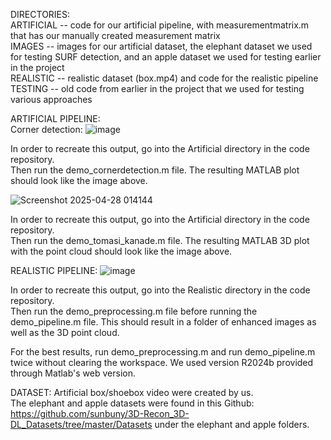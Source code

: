 DIRECTORIES:  
ARTIFICIAL -- code for our artificial pipeline, with measurementmatrix.m that has our manually created measurement matrix  
IMAGES -- images for our artificial dataset, the elephant dataset we used for testing SURF detection, and an apple dataset we used for testing earlier in the project  
REALISTIC -- realistic dataset (box.mp4) and code for the realistic pipeline  
TESTING -- old code from earlier in the project that we used for testing various approaches  
  
ARTIFICIAL PIPELINE:  
Corner detection:
![image](https://github.com/user-attachments/assets/ebd96449-8ce4-4fa7-ab46-5cdd3564c4b8)
  
In order to recreate this output, go into the Artificial directory in the code repository.  
Then run the demo_cornerdetection.m file. The resulting MATLAB plot should look like the image above.  

![Screenshot 2025-04-28 014144](https://github.com/user-attachments/assets/f6eba504-df3c-4700-b620-0a2291170f3f)

In order to recreate this output, go into the Artificial directory in the code repository.  
Then run the demo_tomasi_kanade.m file. The resulting MATLAB 3D plot with the point cloud should look like the image above.  
  



REALISTIC PIPELINE: 
![image](https://github.com/user-attachments/assets/1367ce31-515d-4878-abb4-b5571e0c0f5d)

In order to recreate this output, go into the Realistic directory in the code repository.  
Then run the demo_preprocessing.m file before running the demo_pipeline.m file. This should result in a folder of enhanced images as well as the 3D point cloud.  

For the best results, run demo_preprocessing.m and run demo_pipeline.m twice without clearing the workspace. We used version R2024b provided through Matlab's web version. 
  
DATASET:
Artificial box/shoebox video were created by us.  
The elephant and apple datasets were found in this Github: https://github.com/sunbuny/3D-Recon_3D-DL_Datasets/tree/master/Datasets under the elephant and apple folders.  
